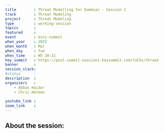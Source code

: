 ```yaml
---
title        : Threat Modelling for Dummies - Session 1
track        : Threat Modeling
project      : Threat Modeling
type         : working-session
topics       :
featured     :
event        : mini-summit
when_year    : 2022
when_month   : Mar
when_day     : Tue
when_time    : WS-20-21
hey_summit   : https://post-summit-sessions.heysummit.com/talks/threat-modelling-for-dummies-session-1/
banner       : 
session_slack:
#status      : 
description  :
organizers   :
    - Abbas Haidar
    - Chris Holman
    
youtube_link : 
zoom_link    : 
---
```


## About the session:
